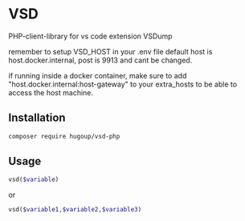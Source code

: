 # VSD

PHP-client-library for vs code extension VSDump

remember to setup VSD_HOST in your .env file
default host is host.docker.internal, post is 9913 and cant be changed.

if running inside a docker container, make sure to add "host.docker.internal:host-gateway" to your extra_hosts
to be able to access the host machine.
## Installation
```bash
composer require hugoup/vsd-php
```


## Usage

```php
vsd($variable)
```

or 

```php
vsd($variable1,$variable2,$variable3)
```


